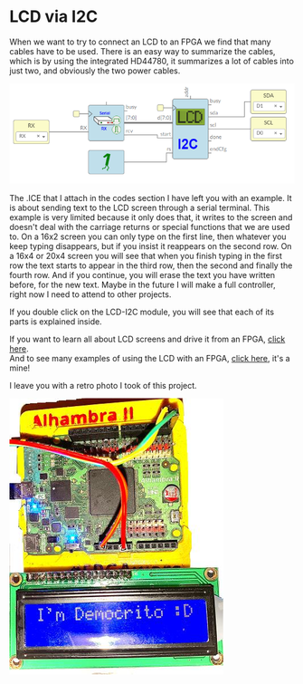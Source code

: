 # LCD via I2C

When we want to try to connect an LCD to an FPGA we find that many cables have to be used. There is an easy way to summarize the cables, which is by using the integrated HD44780, it summarizes a lot of cables into just two, and obviously the two power cables.

![](https://github.com/Democrito/repositorios/blob/master/Sensors/I2C/LCD/img/ex-serial-lcd-i2c.PNG)

The .ICE that I attach in the codes section I have left you with an example. It is about sending text to the LCD screen through a serial terminal. This example is very limited because it only does that, it writes to the screen and doesn't deal with the carriage returns or special functions that we are used to. On a 16x2 screen you can only type on the first line, then whatever you keep typing disappears, but if you insist it reappears on the second row. On a 16x4 or 20x4 screen you will see that when you finish typing in the first row the text starts to appear in the third row, then the second and finally the fourth row. And if you continue, you will erase the text you have written before, for the new text. Maybe in the future I will make a full controller, right now I need to attend to other projects.

If you double click on the LCD-I2C module, you will see that each of its parts is explained inside.

If you want to learn all about LCD screens and drive it from an FPGA, [click here](https://github.com/Obijuan/Cuadernos-tecnicos-FPGAs-libres/wiki/Controlador-LCD-16x2).    
And to see many examples of using the LCD with an FPGA, [click here](https://github.com/cavearr/icecrystal/tree/master/examples), it's a mine!

I leave you with a retro photo I took of this project.

![](https://github.com/Democrito/repositorios/blob/master/Sensors/I2C/LCD/img/fotoExample.JPG)
